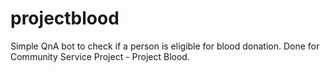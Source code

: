 # projectblood

Simple QnA bot to check if a person is eligible for blood donation. Done for Community Service Project - Project Blood.
